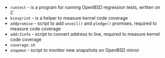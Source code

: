 - `runtest` - is a program for running OpenBSD regression tests, written on C
- `kcovprint` - is a helper to measure kernel code coverage
- `addpromise` - script to add `unveil()` and `pledge()` promises, required to measure code coverage 
- `addr2info` - script to convert address to line, required to measure kernel code coverage
- `coverage.sh`
- `snapmon` - script to monitor new snapshots on OpenBSD mirror
